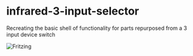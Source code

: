 # infrared-3-input-selector
Recreating the basic shell of functionality for parts repurposed from a 3 input device switch

![Fritzing](./infrared-3-input-selector.png?raw=true "Fritzing")

